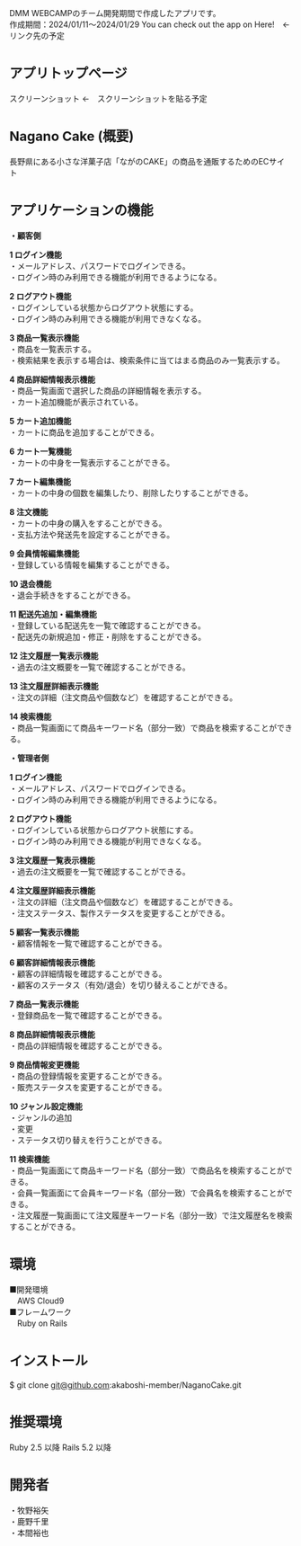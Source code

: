 DMM WEBCAMPのチーム開発期間で作成したアプリです。<br>
作成期間：2024/01/11〜2024/01/29 You can check out the app on Here!　←リンク先の予定

# <sub>アプリトップページ</sub><br>
スクリーンショット ←　スクリーンショットを貼る予定

# <sub>Nagano Cake (概要)</sub><br>
⻑野県にある⼩さな洋菓⼦店「ながのCAKE」の商品を通販するためのECサイト

# <sub>アプリケーションの機能</sub><br>
**・顧客側**

**1 ログイン機能**<br>
・メールアドレス、パスワードでログインできる。<br>
・ログイン時のみ利用できる機能が利用できるようになる。

**2 ログアウト機能**<br>
・ログインしている状態からログアウト状態にする。<br>
・ログイン時のみ利用できる機能が利用できなくなる。

**3 商品一覧表示機能**<br>
・商品を一覧表示する。<br>
・検索結果を表示する場合は、検索条件に当てはまる商品のみ一覧表示する。

**4 商品詳細情報表示機能**<br>
・商品一覧画面で選択した商品の詳細情報を表示する。<br>
・カート追加機能が表示されている。

**5 カート追加機能**<br>
・カートに商品を追加することができる。

**6 カート一覧機能**<br>
・カートの中身を一覧表示することができる。

**7 カート編集機能**<br>
・カートの中身の個数を編集したり、削除したりすることができる。

**8 注文機能**<br>
・カートの中身の購入をすることができる。<br>
・支払方法や発送先を設定することができる。

**9 会員情報編集機能**<br>
・登録している情報を編集することができる。

**10 退会機能**<br>
・退会手続きをすることができる。

**11 配送先追加・編集機能**<br>
・登録している配送先を一覧で確認することができる。<br>
・配送先の新規追加・修正・削除をすることができる。

**12 注文履歴一覧表示機能**<br>
・過去の注文概要を一覧で確認することができる。

**13 注文履歴詳細表示機能**<br>
・注文の詳細（注文商品や個数など）を確認することができる。

**14 検索機能**<br>
・商品一覧画面にて商品キーワード名（部分一致）で商品を検索することができる。

**・管理者側**

**1 ログイン機能**<br>
・メールアドレス、パスワードでログインできる。<br>
・ログイン時のみ利用できる機能が利用できるようになる。

**2 ログアウト機能**<br>
・ログインしている状態からログアウト状態にする。<br>
・ログイン時のみ利用できる機能が利用できなくなる。

**3 注文履歴一覧表示機能**<br>
・過去の注文概要を一覧で確認することができる。

**4 注文履歴詳細表示機能**<br>
・注文の詳細（注文商品や個数など）を確認することができる。<br>
・注文ステータス、製作ステータスを変更することができる。

**5 顧客一覧表示機能**<br>
・顧客情報を一覧で確認することができる。

**6 顧客詳細情報表示機能**<br>
・顧客の詳細情報を確認することができる。<br>
・顧客のステータス（有効/退会）を切り替えることができる。

**7 商品一覧表示機能**<br>
・登録商品を一覧で確認することができる。

**8 商品詳細情報表示機能**<br>
・商品の詳細情報を確認することができる。

**9 商品情報変更機能**<br>
・商品の登録情報を変更することができる。<br>
・販売ステータスを変更することができる。

**10 ジャンル設定機能**<br>
・ジャンルの追加<br>
・変更<br>
・ステータス切り替えを行うことができる。

**11 検索機能**<br>
・商品一覧画面にて商品キーワード名（部分一致）で商品名を検索することができる。<br>
・会員一覧画面にて会員キーワード名（部分一致）で会員名を検索することができる。<br>
・注文履歴一覧画面にて注文履歴キーワード名（部分一致）で注文履歴名を検索することができる。

# <sub>環境</sub><br>
■開発環境<br>
　AWS Cloud9<br>
■フレームワーク<br>
　Ruby on Rails

# <sub>インストール</sub><br>
$ git clone git@github.com:akaboshi-member/NaganoCake.git

# <sub>推奨環境</sub><br>
Ruby 2.5 以降 Rails 5.2 以降

# <sub>開発者</sub><br>
・牧野裕矢<br>
・鹿野千里<br>
・本間裕也
